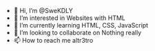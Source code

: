 - 👋 Hi, I’m @SweKDLY
- 👀 I’m interested in Websites with HTML
- 🌱 I’m currently learning HTML, CSS, JavaScript
- 💞️ I’m looking to collaborate on Nothing really
- 📫 How to reach me altr3tro

<!---
AltR3tro is a ✨ special ✨ repository because its `README.md` (this file) appears on your GitHub profile.
You can click the Preview link to take a look at your changes.
--->
